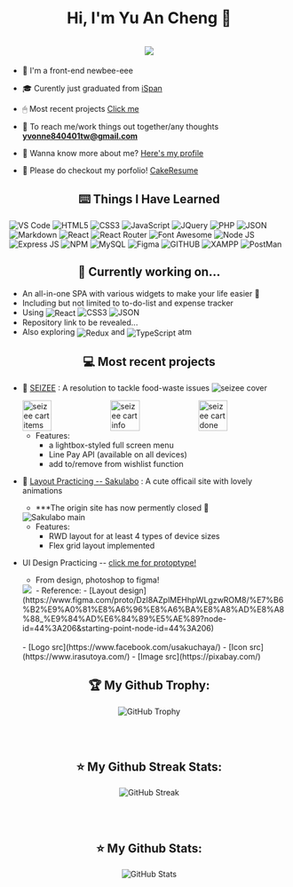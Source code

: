 <h1 align="center">Hi, I'm Yu An Cheng 👋
<br></br>
<img src="https://komarev.com/ghpvc/?username=yu-an41&style=for-the-badge">
</h1>

- 🌱 I'm a front-end newbee-eee

- 🎓 Curently just graduated from [iSpan](https://www.ispan.com.tw/)

- 🖱 Most recent projects [Click me](https://github.com/yu-an41/yu-an41/blob/master/README.md/#my-projs)

- 📩 To reach me/work things out together/any thoughts **yvonne840401tw@gmail.com**

- 📔 Wanna know more about me? [Here's my profile](https://www.cakeresume.com/cheng-yu-an)

- 🎨 Please do checkout my porfolio! [CakeResume](https://www.cakeresume.com/me/cheng-yu-an/portfolios)

<h2 align="center">⌨️ Things I Have Learned </h2>  
<p>
   <img alt="VS Code" src="https://img.shields.io/badge/Visual_Studio_Code-0078D4?style=for-the-badge&logo=visual%20studio%20code&logoColor=white" />
   <img alt="HTML5" src="https://img.shields.io/badge/HTML5-E34F26?style=for-the-badge&logo=html5&logoColor=white" />
   <img alt="CSS3" src="https://img.shields.io/badge/CSS3-1572B6?style=for-the-badge&logo=css3&logoColor=white" />
   <img alt="JavaScript" src="https://img.shields.io/badge/JavaScript-323330?style=for-the-badge&logo=javascript&logoColor=F7DF1E" />
   <img alt="JQuery" src="https://img.shields.io/badge/jQuery-0769AD?style=for-the-badge&logo=jquery&logoColor=white" />
   <img alt="PHP" src="https://img.shields.io/badge/PHP-777BB4?style=for-the-badge&logo=php&logoColor=white" />
   <img alt="JSON" src="https://img.shields.io/badge/json-5E5C5C?style=for-the-badge&logo=json&logoColor=white" />
   <img alt="Markdown" src="https://img.shields.io/badge/Markdown-000000?style=for-the-badge&logo=markdown&logoColor=white" />
   <img alt="React" src="https://img.shields.io/badge/React-20232A?style=for-the-badge&logo=react&logoColor=61DAFB" />
   <img alt="React Router" src="https://img.shields.io/badge/React_Router-CA4245?style=for-the-badge&logo=react-router&logoColor=white" />
   <img alt="Font Awesome" src="https://img.shields.io/badge/Font_Awesome-339AF0?style=for-the-badge&logo=fontawesome&logoColor=white" />
   <img alt="Node JS" src="https://img.shields.io/badge/Node.js-339933?style=for-the-badge&logo=nodedotjs&logoColor=white" />
   <img alt="Express JS" src="https://img.shields.io/badge/Express.js-000000?style=for-the-badge&logo=express&logoColor=white" />
   <img alt="NPM" src="https://img.shields.io/badge/npm-CB3837?style=for-the-badge&logo=npm&logoColor=white" />
   <img alt="MySQL" src="https://img.shields.io/badge/MySQL-005C84?style=for-the-badge&logo=mysql&logoColor=white" />
   <img alt="Figma" src="https://img.shields.io/badge/Figma-F24E1E?style=for-the-badge&logo=figma&logoColor=white" />
   <img alt="GITHUB" src="https://img.shields.io/badge/GitHub-100000?style=for-the-badge&logo=github&logoColor=white" />
   <img alt="XAMPP" src="https://img.shields.io/badge/Xampp-F37623?style=for-the-badge&logo=xampp&logoColor=white" />
  <img alt="PostMan" src="https://img.shields.io/badge/Postman-FF6C37?style=for-the-badge&logo=Postman&logoColor=white" />
</p>

<h2 align="center" id="my-projs">🧡 Currently working on... </h2>

- An all-in-one SPA with various widgets to make your life easier 🤩
- Including but not limited to to-do-list and expense tracker
- Using <img style="vertical-align: middle;" alt="React" src="https://img.shields.io/badge/React-20232A?style=for-the-badge&logo=react&logoColor=61DAFB" /> <img alt="CSS3" src="https://img.shields.io/badge/CSS3-1572B6?style=for-the-badge&logo=css3&logoColor=white" /> <img alt="JSON" src="https://img.shields.io/badge/json-5E5C5C?style=for-the-badge&logo=json&logoColor=white" />
- Repository link to be revealed...
- Also exploring <img style="vertical-align: middle;" alt="Redux" src="https://img.shields.io/badge/Redux-593D88?style=for-the-badge&logo=redux&logoColor=white" /> and <img style="vertical-align: middle;" alt="TypeScript" src="https://img.shields.io/badge/TypeScript-007ACC?style=for-the-badge&logo=typescript&logoColor=white" /> atm

<h2 align="center" id="my-projs">💻 Most recent projects</h2>

- 🥙 [SEIZEE](https://github.com/yu-an41/SEIZEE_React.git) : A resolution to tackle food-waste issues
  <img alt="seizee cover" src="https://images.cakeresume.com/post-images/bf84ec3b-5993-43c8-8baf-fe66f61cc5df.png"/>
  <div algin="center" style="display: flex;">
    <img width="33%" height="33%" alt="seizee cart items" src="https://images.cakeresume.com/post-images/87dc5551-57a0-4a99-b8d8-8be791313f5e.png"/>
    <img width="33%" height="33%" alt="seizee cart info" src="https://images.cakeresume.com/post-images/556f4ed0-f92f-4727-aeb3-73344eec35e2.png"/>
    <img width="33%" height="33%" alt="seizee cart done" src="https://images.cakeresume.com/post-images/a225ec10-60a0-43f1-af69-40d3a75c0938.png"/>
  </div>
  <!-- - Layout:  -->

  - Features:
    - a lightbox-styled full screen menu
    - Line Pay API (available on all devices)
    - add to/remove from wishlist function
    <!-- - Packages:  -->

- 💫 [Layout Practicing -- Sakulabo](https://github.com/yu-an41/LayoutPracticing_Sakurabo) : A cute officail site with lovely animations

  - \*\*\*The origin site has now permently closed 🥲
  <img alt="Sakulabo main" src="https://images.cakeresume.com/post-images/24eeb26d-e30e-491c-aedd-b4d379200863.png"/>
  <!-- <div algin="center" style="display: flex;">
      <img width="33%" height="33%" alt="Sakulabo cover" src="https://images.cakeresume.com/post-images/2ea2b196-ec5b-4b82-83b6-4378b07da287.png"/>
      <img width="33%" height="33%" alt="Sakulabo main" src="https://images.cakeresume.com/post-images/5277e5f0-d994-4ddf-b9c9-cbffa9b282f5.png"/>
      <img width="33%" height="33%" alt="Sakulabo footer" src="https://images.cakeresume.com/post-images/c0ef1db6-5d4b-48bf-8c8f-8e90b66ec1cd.png"/>
    </div> -->

  - Features:
    - RWD layout for at least 4 types of device sizes
    - Flex grid layout implemented

- UI Design Practicing -- [click me for protoptype!](https://www.figma.com/proto/Dzl8AZplMEHhpWLgzwROM8/%E7%B6%B2%E9%A0%81%E8%A6%96%E8%A6%BA%E8%A8%AD%E8%A8%88_%E9%84%AD%E6%84%89%E5%AE%89?node-id=44%3A206&starting-point-node-id=44%3A206)
  - From design, photoshop to figma!
  <img src="./../images/UI_Practicing_MATCHA.gif">
  <img align="center" src="">
  - Reference: - [Layout design](https://www.figma.com/proto/Dzl8AZplMEHhpWLgzwROM8/%E7%B6%B2%E9%A0%81%E8%A6%96%E8%A6%BA%E8%A8%AD%E8%A8%88_%E9%84%AD%E6%84%89%E5%AE%89?node-id=44%3A206&starting-point-node-id=44%3A206)
    <br></br> - [Logo src](https://www.facebook.com/usakuchaya/) - [Icon src](https://www.irasutoya.com/) - [Image src](https://pixabay.com/)

<h2 align="center">🏆 My Github Trophy:</h2>
<p align="center">
  <img alt="GitHub Trophy" src="https://github-profile-trophy.vercel.app/?username=yu-an41&title=Commits,Repositories,Stars,PullRequest&row=2&column=3&margin-w=10&margin-h=10" />
</p>
<br></br>

<h2 align="center">⭐️ My Github Streak Stats:</h2>
<p align="center">
  <img alt="GitHub Streak" src="https://github-readme-streak-stats.herokuapp.com/?user=yu-an41&theme=defalut" />
</p>
<br></br>

<h2 align="center">⭐️ My Github Stats:</h2>
<p align="center">
<img alt="GitHub Stats" src="https://github-readme-stats.vercel.app/api?username=yu-an41&show_icons=true&bg_color=fefae0&hide=issues&hide_border=true" />
</p>

<!-- template references: 
1. https://github.com/yu-an41/yu-an41/blob/main/README.md
--!>
